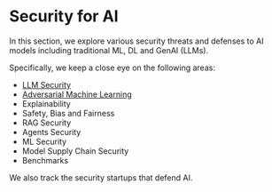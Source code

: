 # Security for AI
In this section, we explore various security threats and defenses to AI models including traditional ML, DL and GenAI (LLMs).

Specifically, we keep a close eye on the following areas:
* [LLM Security](https://github.com/nabeelxy/ai-security-guide/tree/main/security_for_ai/llm_security)
* [Adversarial Machine Learning](https://github.com/nabeelxy/ai-security-guide/tree/main/security_for_ai/adversarial_machine_learning)
* Explainability
* Safety, Bias and Fairness
* RAG Security
* Agents Security
* ML Security
* Model Supply Chain Security
* Benchmarks

We also track the security startups that defend AI.
